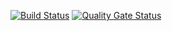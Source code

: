 [![Build Status](https://travis-ci.org/seekerk/gtest.svg?branch=master)](https://travis-ci.org/seekerk/gtest)
[![Quality Gate Status](https://sonarcloud.io/api/project_badges/measure?project=Dzigen_First_prog_test&metric=alert_status)](https://sonarcloud.io/dashboard?id=Dzigen_First_prog_test)
